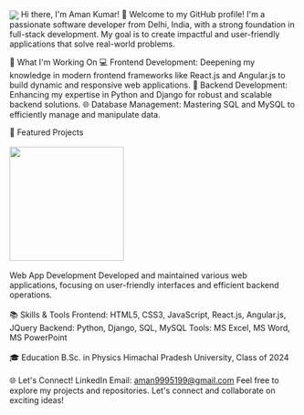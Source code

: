   <img align="center" src="https://i.postimg.cc/L87pftPs/github-header-image.png" />
Hi there, I'm Aman Kumar! 👋
Welcome to my GitHub profile! I'm a passionate software developer from Delhi, India, with a strong foundation in full-stack development. My goal is to create impactful and user-friendly applications that solve real-world problems.

🌟 What I'm Working On
💻 Frontend Development: Deepening my knowledge in modern frontend frameworks like React.js and Angular.js to build dynamic and responsive web applications.
🐍 Backend Development: Enhancing my expertise in Python and Django for robust and scalable backend solutions.
🌐 Database Management: Mastering SQL and MySQL to efficiently manage and manipulate data.

🚀 Featured Projects
<br><br/>
<img height=200 align="center" src="https://img.freepik.com/free-photo/3d-rendering-kid-playing-online_23-2150898633.jpg?t=st=1718452136~exp=1718455736~hmac=e12ea660f40c17ffa07f7a7d4b9d5607404d597292ec2e7173023005bb65e5bc&w=740"/>
<br><br/>
Web App Development
Developed and maintained various web applications, focusing on user-friendly interfaces and efficient backend operations.
<br><br/>
📚 Skills & Tools
Frontend: HTML5, CSS3, JavaScript, React.js, Angular.js, JQuery
Backend: Python, Django, SQL, MySQL
Tools: MS Excel, MS Word, MS PowerPoint
<br><br/>
🎓 Education
B.Sc. in Physics
Himachal Pradesh University, Class of 2024
<br><br/>
🌐 Let's Connect!
LinkedIn
Email: aman9995199@gmail.com
Feel free to explore my projects and repositories. Let's connect and collaborate on exciting ideas!

